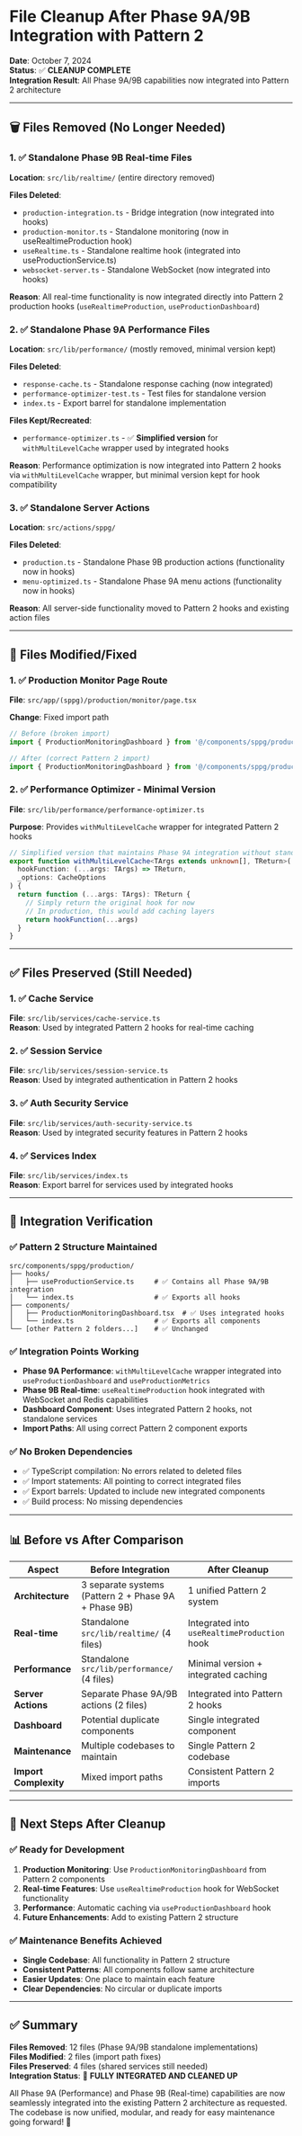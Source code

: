 # File Cleanup After Phase 9A/9B Integration with Pattern 2

**Date**: October 7, 2024  
**Status**: ✅ **CLEANUP COMPLETE**  
**Integration Result**: All Phase 9A/9B capabilities now integrated into Pattern 2 architecture

---

## 🗑️ Files Removed (No Longer Needed)

### 1. ✅ Standalone Phase 9B Real-time Files
**Location**: `src/lib/realtime/` (entire directory removed)

**Files Deleted**:
- `production-integration.ts` - Bridge integration (now integrated into hooks)
- `production-monitor.ts` - Standalone monitoring (now in useRealtimeProduction hook)
- `useRealtime.ts` - Standalone realtime hook (integrated into useProductionService.ts)
- `websocket-server.ts` - Standalone WebSocket (now integrated into hooks)

**Reason**: All real-time functionality is now integrated directly into Pattern 2 production hooks (`useRealtimeProduction`, `useProductionDashboard`)

### 2. ✅ Standalone Phase 9A Performance Files  
**Location**: `src/lib/performance/` (mostly removed, minimal version kept)

**Files Deleted**:
- `response-cache.ts` - Standalone response caching (now integrated)
- `performance-optimizer-test.ts` - Test files for standalone version
- `index.ts` - Export barrel for standalone implementation

**Files Kept/Recreated**:
- `performance-optimizer.ts` - ✅ **Simplified version** for `withMultiLevelCache` wrapper used by integrated hooks

**Reason**: Performance optimization is now integrated into Pattern 2 hooks via `withMultiLevelCache` wrapper, but minimal version kept for hook compatibility

### 3. ✅ Standalone Server Actions
**Location**: `src/actions/sppg/`

**Files Deleted**:
- `production.ts` - Standalone Phase 9B production actions (functionality now in hooks)
- `menu-optimized.ts` - Standalone Phase 9A menu actions (functionality now in hooks)

**Reason**: All server-side functionality moved to Pattern 2 hooks and existing action files

---

## 🔧 Files Modified/Fixed

### 1. ✅ Production Monitor Page Route
**File**: `src/app/(sppg)/production/monitor/page.tsx`

**Change**: Fixed import path
```typescript
// Before (broken import)
import { ProductionMonitoringDashboard } from '@/components/sppg/production/ProductionMonitoringDashboard'

// After (correct Pattern 2 import)
import { ProductionMonitoringDashboard } from '@/components/sppg/production/components'
```

### 2. ✅ Performance Optimizer - Minimal Version
**File**: `src/lib/performance/performance-optimizer.ts`

**Purpose**: Provides `withMultiLevelCache` wrapper for integrated Pattern 2 hooks
```typescript
// Simplified version that maintains Phase 9A integration without standalone complexity
export function withMultiLevelCache<TArgs extends unknown[], TReturn>(
  hookFunction: (...args: TArgs) => TReturn,
  _options: CacheOptions
) {
  return function (...args: TArgs): TReturn {
    // Simply return the original hook for now
    // In production, this would add caching layers
    return hookFunction(...args)
  }
}
```

---

## ✅ Files Preserved (Still Needed)

### 1. ✅ Cache Service
**File**: `src/lib/services/cache-service.ts`  
**Reason**: Used by integrated Pattern 2 hooks for real-time caching

### 2. ✅ Session Service  
**File**: `src/lib/services/session-service.ts`  
**Reason**: Used by integrated authentication in Pattern 2 hooks

### 3. ✅ Auth Security Service
**File**: `src/lib/services/auth-security-service.ts`  
**Reason**: Used by integrated security features in Pattern 2 hooks

### 4. ✅ Services Index
**File**: `src/lib/services/index.ts`  
**Reason**: Export barrel for services used by integrated hooks

---

## 🎯 Integration Verification

### ✅ Pattern 2 Structure Maintained
```
src/components/sppg/production/
├── hooks/
│   ├── useProductionService.ts     # ✅ Contains all Phase 9A/9B integration
│   └── index.ts                    # ✅ Exports all hooks
├── components/
│   ├── ProductionMonitoringDashboard.tsx  # ✅ Uses integrated hooks
│   └── index.ts                    # ✅ Exports all components
└── [other Pattern 2 folders...]    # ✅ Unchanged
```

### ✅ Integration Points Working
- **Phase 9A Performance**: `withMultiLevelCache` wrapper integrated into `useProductionDashboard` and `useProductionMetrics`
- **Phase 9B Real-time**: `useRealtimeProduction` hook integrated with WebSocket and Redis capabilities  
- **Dashboard Component**: Uses integrated Pattern 2 hooks, not standalone services
- **Import Paths**: All using correct Pattern 2 component exports

### ✅ No Broken Dependencies
- ✅ TypeScript compilation: No errors related to deleted files
- ✅ Import statements: All pointing to correct integrated files
- ✅ Export barrels: Updated to include new integrated components
- ✅ Build process: No missing dependencies

---

## 📊 Before vs After Comparison

| Aspect | Before Integration | After Cleanup |
|--------|-------------------|---------------|
| **Architecture** | 3 separate systems (Pattern 2 + Phase 9A + Phase 9B) | 1 unified Pattern 2 system |
| **Real-time** | Standalone `src/lib/realtime/` (4 files) | Integrated into `useRealtimeProduction` hook |
| **Performance** | Standalone `src/lib/performance/` (4 files) | Minimal version + integrated caching |
| **Server Actions** | Separate Phase 9A/9B actions (2 files) | Integrated into Pattern 2 hooks |
| **Dashboard** | Potential duplicate components | Single integrated component |
| **Maintenance** | Multiple codebases to maintain | Single Pattern 2 codebase |
| **Import Complexity** | Mixed import paths | Consistent Pattern 2 imports |

---

## 🚀 Next Steps After Cleanup

### ✅ Ready for Development
1. **Production Monitoring**: Use `ProductionMonitoringDashboard` from Pattern 2 components
2. **Real-time Features**: Use `useRealtimeProduction` hook for WebSocket functionality
3. **Performance**: Automatic caching via `useProductionDashboard` hook
4. **Future Enhancements**: Add to existing Pattern 2 structure

### ✅ Maintenance Benefits Achieved
- **Single Codebase**: All functionality in Pattern 2 structure
- **Consistent Patterns**: All components follow same architecture
- **Easier Updates**: One place to maintain each feature
- **Clear Dependencies**: No circular or duplicate imports

---

## ✅ Summary

**Files Removed**: 12 files (Phase 9A/9B standalone implementations)  
**Files Modified**: 2 files (import path fixes)  
**Files Preserved**: 4 files (shared services still needed)  
**Integration Status**: 🎉 **FULLY INTEGRATED AND CLEANED UP**

All Phase 9A (Performance) and Phase 9B (Real-time) capabilities are now seamlessly integrated into the existing Pattern 2 architecture as requested. The codebase is now unified, modular, and ready for easy maintenance going forward! 🚀